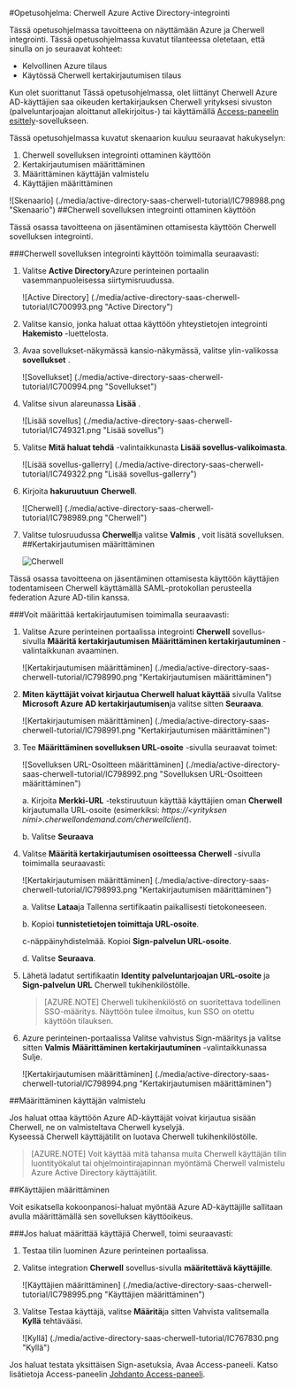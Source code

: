 <properties 
    pageTitle="Opetusohjelma: Azure Active Directory-integrointi Cherwell | Microsoft Azure" 
    description="Opettele käyttämään Cherwell Azure Active Directory-hakemistosta käyttöön kertakirjautumisen, automaattinen valmistelu ja lisää!" 
    services="active-directory" 
    authors="jeevansd"  
    documentationCenter="na" 
    manager="femila"/>
<tags 
    ms.service="active-directory" 
    ms.devlang="na" 
    ms.topic="article" 
    ms.tgt_pltfrm="na" 
    ms.workload="identity" 
    ms.date="10/14/2016" 
    ms.author="jeedes" />

#<a name="tutorial-azure-active-directory-integration-with-cherwell"></a>Opetusohjelma: Cherwell Azure Active Directory-integrointi

Tässä opetusohjelmassa tavoitteena on näyttämään Azure ja Cherwell integrointi. Tässä opetusohjelmassa kuvatut tilanteessa oletetaan, että sinulla on jo seuraavat kohteet:

-   Kelvollinen Azure tilaus
-   Käytössä Cherwell kertakirjautumisen tilaus

Kun olet suorittanut Tässä opetusohjelmassa, olet liittänyt Cherwell Azure AD-käyttäjien saa oikeuden kertakirjauksen Cherwell yrityksesi sivuston (palveluntarjoajan aloittanut allekirjoitus-) tai käyttämällä [Access-paneelin esittely](active-directory-saas-access-panel-introduction.md)-sovellukseen.

Tässä opetusohjelmassa kuvatut skenaarion kuuluu seuraavat hakukyselyn:

1.  Cherwell sovelluksen integrointi ottaminen käyttöön
2.  Kertakirjautumisen määrittäminen
3.  Määrittäminen käyttäjän valmistelu
4.  Käyttäjien määrittäminen

![Skenaario] (./media/active-directory-saas-cherwell-tutorial/IC798988.png "Skenaario")
##<a name="enabling-the-application-integration-for-cherwell"></a>Cherwell sovelluksen integrointi ottaminen käyttöön

Tässä osassa tavoitteena on jäsentäminen ottamisesta käyttöön Cherwell sovelluksen integrointi.

###<a name="to-enable-the-application-integration-for-cherwell-perform-the-following-steps"></a>Cherwell sovelluksen integrointi käyttöön toimimalla seuraavasti:

1.  Valitse **Active Directory**Azure perinteinen portaalin vasemmanpuoleisessa siirtymisruudussa.

    ![Active Directory] (./media/active-directory-saas-cherwell-tutorial/IC700993.png "Active Directory")

2.  Valitse kansio, jonka haluat ottaa käyttöön yhteystietojen integrointi **Hakemisto** -luettelosta.

3.  Avaa sovellukset-näkymässä kansio-näkymässä, valitse ylin-valikossa **sovellukset** .

    ![Sovellukset] (./media/active-directory-saas-cherwell-tutorial/IC700994.png "Sovellukset")

4.  Valitse sivun alareunassa **Lisää** .

    ![Lisää sovellus] (./media/active-directory-saas-cherwell-tutorial/IC749321.png "Lisää sovellus")

5.  Valitse **Mitä haluat tehdä** -valintaikkunasta **Lisää sovellus-valikoimasta**.

    ![Lisää sovellus-gallerry] (./media/active-directory-saas-cherwell-tutorial/IC749322.png "Lisää sovellus-gallerry")

6.  Kirjoita **hakuruutuun** **Cherwell**.

    ![Cherwell] (./media/active-directory-saas-cherwell-tutorial/IC798989.png "Cherwell")

7.  Valitse tulosruudussa **Cherwell**ja valitse **Valmis** , voit lisätä sovelluksen.
##<a name="configuring-single-sign-on"></a>Kertakirjautumisen määrittäminen

    ![Cherwell](./media/active-directory-saas-cherwell-tutorial/IC798996.png "Cherwell")

Tässä osassa tavoitteena on jäsentäminen ottamisesta käyttöön käyttäjien todentamiseen Cherwell käyttämällä SAML-protokollan perusteella federation Azure AD-tilin kanssa.

###<a name="to-configure-single-sign-on-perform-the-following-steps"></a>Voit määrittää kertakirjautumisen toimimalla seuraavasti:

1.  Valitse Azure perinteinen portaalissa integrointi **Cherwell** sovellus-sivulla **Määritä kertakirjautumisen** **Määrittäminen kertakirjautuminen** -valintaikkunan avaaminen.

    ![Kertakirjautumisen määrittäminen] (./media/active-directory-saas-cherwell-tutorial/IC798990.png "Kertakirjautumisen määrittäminen")

2.  **Miten käyttäjät voivat kirjautua Cherwell haluat käyttää** sivulla Valitse **Microsoft Azure AD kertakirjautumisen**ja valitse sitten **Seuraava**.

    ![Kertakirjautumisen määrittäminen] (./media/active-directory-saas-cherwell-tutorial/IC798991.png "Kertakirjautumisen määrittäminen")

3.  Tee **Määrittäminen sovelluksen URL-osoite** -sivulla seuraavat toimet:

    ![Sovelluksen URL-Osoitteen määrittäminen] (./media/active-directory-saas-cherwell-tutorial/IC798992.png "Sovelluksen URL-Osoitteen määrittäminen")

    a.  Kirjoita **Merkki-URL** -tekstiruutuun käyttää käyttäjien oman **Cherwell** kirjautumalla URL-osoite (esimerkiksi: *https://\<yrityksen nimi\>.cherwellondemand.com/cherwellclient*).

    b.  Valitse **Seuraava**

4.  Valitse **Määritä kertakirjautumisen osoitteessa Cherwell** -sivulla toimimalla seuraavasti:

    ![Kertakirjautumisen määrittäminen] (./media/active-directory-saas-cherwell-tutorial/IC798993.png "Kertakirjautumisen määrittäminen")

    a.  Valitse **Lataa**ja Tallenna sertifikaatin paikallisesti tietokoneeseen.

    b.  Kopioi **tunnistetietojen toimittaja URL-osoite**.

    c-näppäinyhdistelmää.  Kopioi **Sign-palvelun URL-osoite**.

    d.  Valitse **Seuraava**.

5.  Lähetä ladatut sertifikaatin **Identity palveluntarjoajan URL-osoite** ja **Sign-palvelun URL** Cherwell tukihenkilöstölle.

    >[AZURE.NOTE] Cherwell tukihenkilöstö on suoritettava todellinen SSO-määritys.
Näyttöön tulee ilmoitus, kun SSO on otettu käyttöön tilauksen.

6.  Azure perinteinen-portaalissa Valitse vahvistus Sign-määritys ja valitse sitten **Valmis** **Määrittäminen kertakirjautuminen** -valintaikkunassa Sulje.

    ![Kertakirjautumisen määrittäminen] (./media/active-directory-saas-cherwell-tutorial/IC798994.png "Kertakirjautumisen määrittäminen")

##<a name="configuring-user-provisioning"></a>Määrittäminen käyttäjän valmistelu

Jos haluat ottaa käyttöön Azure AD-käyttäjät voivat kirjautua sisään Cherwell, ne on valmisteltava Cherwell kyselyjä.  
Kyseessä Cherwell käyttäjätilit on luotava Cherwell tukihenkilöstölle.

>[AZURE.NOTE] Voit käyttää mitä tahansa muita Cherwell käyttäjän tilin luontityökalut tai ohjelmointirajapinnan myöntämä Cherwell valmistelu Azure Active Directory käyttäjätilit.

##<a name="assigning-users"></a>Käyttäjien määrittäminen

Voit esikatsella kokoonpanosi-haluat myöntää Azure AD-käyttäjille sallitaan avulla määrittämällä sen sovelluksen käyttöoikeus.

###<a name="to-assign-users-to-cherwell-perform-the-following-steps"></a>Jos haluat määrittää käyttäjiä Cherwell, toimi seuraavasti:

1.  Testaa tilin luominen Azure perinteinen portaalissa.

2.  Valitse integration **Cherwell** sovellus-sivulla **määritettävä käyttäjille**.

    ![Käyttäjien määrittäminen] (./media/active-directory-saas-cherwell-tutorial/IC798995.png "Käyttäjien määrittäminen")

3.  Valitse Testaa käyttäjä, valitse **Määritä**ja sitten Vahvista valitsemalla **Kyllä** tehtävääsi.

    ![Kyllä] (./media/active-directory-saas-cherwell-tutorial/IC767830.png "Kyllä")

Jos haluat testata yksittäisen Sign-asetuksia, Avaa Access-paneeli. Katso lisätietoja Access-paneelin [Johdanto Access-paneeli](active-directory-saas-access-panel-introduction.md).
